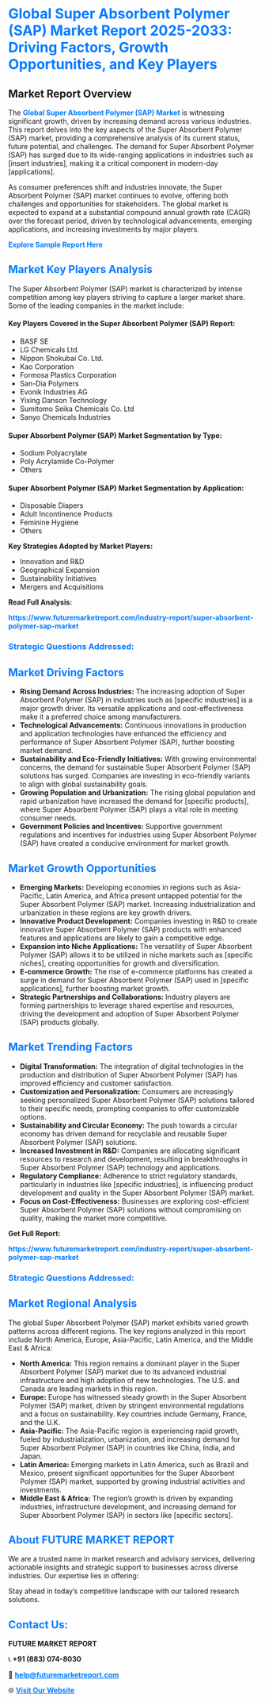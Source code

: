 <h1 style="color: #007BFF;">Global Super Absorbent Polymer (SAP) Market Report 2025-2033: Driving Factors, Growth Opportunities, and Key Players</h1>

<section id="overview">
<h2>Market Report Overview</h2>
<p>The <a href="https://www.futuremarketreport.com/industry-report/super-absorbent-polymer-sap-market" style="color: #007BFF; text-decoration: none;"><strong>Global Super Absorbent Polymer (SAP) Market</strong></a> is witnessing significant growth, driven by increasing demand across various industries. This report delves into the key aspects of the Super Absorbent Polymer (SAP) market, providing a comprehensive analysis of its current status, future potential, and challenges. The demand for Super Absorbent Polymer (SAP) has surged due to its wide-ranging applications in industries such as [insert industries], making it a critical component in modern-day [applications].</p>
<p>As consumer preferences shift and industries innovate, the Super Absorbent Polymer (SAP) market continues to evolve, offering both challenges and opportunities for stakeholders. The global market is expected to expand at a substantial compound annual growth rate (CAGR) over the forecast period, driven by technological advancements, emerging applications, and increasing investments by major players.</p>
</section>

<section id="overview">
<p><a href="https://www.futuremarketreport.com/request-sample/reportId=61058" style="color: #007BFF; text-decoration: none;"><strong>Explore Sample Report Here</strong></a></p>
</section>

<section id="key-players">
<h2 style="color: #007BFF;">Market Key Players Analysis</h2>
<p>The Super Absorbent Polymer (SAP) market is characterized by intense competition among key players striving to capture a larger market share. Some of the leading companies in the market include:</p>
<h4>Key Players Covered in the Super Absorbent Polymer (SAP) Report:</h4>
<ul><li>BASF SE</li><li>LG Chemicals Ltd.</li><li>Nippon Shokubai Co. Ltd.</li><li>Kao Corporation</li><li>Formosa Plastics Corporation</li><li>San-Dia Polymers</li><li>Evonik Industries AG</li><li>Yixing Danson Technology</li><li>Sumitomo Seika Chemicals Co. Ltd</li><li>Sanyo Chemicals Industries</li></ul>
<h4>Super Absorbent Polymer (SAP) Market Segmentation by Type:</h4>
<ul><li>Sodium Polyacrylate</li><li>Poly Acrylamide Co-Polymer</li><li>Others</li></ul>

<h4>Super Absorbent Polymer (SAP) Market Segmentation by Application:</h4>
<ul><li>Disposable Diapers</li><li>Adult Incontinence Products</li><li>Feminine Hygiene</li><li>Others</li></ul>
<p><strong>Key Strategies Adopted by Market Players:</strong></p>
<ul>
<li>Innovation and R&D</li>
<li>Geographical Expansion</li>
<li>Sustainability Initiatives</li>
<li>Mergers and Acquisitions</li>
</ul>
</section>

<section>
<p><strong>Read Full Analysis: </strong></p><a href="https://www.futuremarketreport.com/industry-report/super-absorbent-polymer-sap-market" style="color: #007BFF; text-decoration: none;"><strong>https://www.futuremarketreport.com/industry-report/super-absorbent-polymer-sap-market</strong></a>
<h3 style="color: #007BFF;">Strategic Questions Addressed:</h3>
</section>

<section id="driving-factors">
<h2 style="color: #007BFF;">Market Driving Factors</h2>
<ul>
<li><strong>Rising Demand Across Industries:</strong> The increasing adoption of Super Absorbent Polymer (SAP) in industries such as [specific industries] is a major growth driver. Its versatile applications and cost-effectiveness make it a preferred choice among manufacturers.</li>
<li><strong>Technological Advancements:</strong> Continuous innovations in production and application technologies have enhanced the efficiency and performance of Super Absorbent Polymer (SAP), further boosting market demand.</li>
<li><strong>Sustainability and Eco-Friendly Initiatives:</strong> With growing environmental concerns, the demand for sustainable Super Absorbent Polymer (SAP) solutions has surged. Companies are investing in eco-friendly variants to align with global sustainability goals.</li>
<li><strong>Growing Population and Urbanization:</strong> The rising global population and rapid urbanization have increased the demand for [specific products], where Super Absorbent Polymer (SAP) plays a vital role in meeting consumer needs.</li>
<li><strong>Government Policies and Incentives:</strong> Supportive government regulations and incentives for industries using Super Absorbent Polymer (SAP) have created a conducive environment for market growth.</li>
</ul>
</section>

<section id="growth-opportunities">
<h2 style="color: #007BFF;">Market Growth Opportunities</h2>
<ul>
<li><strong>Emerging Markets:</strong> Developing economies in regions such as Asia-Pacific, Latin America, and Africa present untapped potential for the Super Absorbent Polymer (SAP) market. Increasing industrialization and urbanization in these regions are key growth drivers.</li>
<li><strong>Innovative Product Development:</strong> Companies investing in R&D to create innovative Super Absorbent Polymer (SAP) products with enhanced features and applications are likely to gain a competitive edge.</li>
<li><strong>Expansion into Niche Applications:</strong> The versatility of Super Absorbent Polymer (SAP) allows it to be utilized in niche markets such as [specific niches], creating opportunities for growth and diversification.</li>
<li><strong>E-commerce Growth:</strong> The rise of e-commerce platforms has created a surge in demand for Super Absorbent Polymer (SAP) used in [specific applications], further boosting market growth.</li>
<li><strong>Strategic Partnerships and Collaborations:</strong> Industry players are forming partnerships to leverage shared expertise and resources, driving the development and adoption of Super Absorbent Polymer (SAP) products globally.</li>
</ul>
</section>

<section id="trending-factors">
<h2 style="color: #007BFF;">Market Trending Factors</h2>
<ul>
<li><strong>Digital Transformation:</strong> The integration of digital technologies in the production and distribution of Super Absorbent Polymer (SAP) has improved efficiency and customer satisfaction.</li>
<li><strong>Customization and Personalization:</strong> Consumers are increasingly seeking personalized Super Absorbent Polymer (SAP) solutions tailored to their specific needs, prompting companies to offer customizable options.</li>
<li><strong>Sustainability and Circular Economy:</strong> The push towards a circular economy has driven demand for recyclable and reusable Super Absorbent Polymer (SAP) solutions.</li>
<li><strong>Increased Investment in R&D:</strong> Companies are allocating significant resources to research and development, resulting in breakthroughs in Super Absorbent Polymer (SAP) technology and applications.</li>
<li><strong>Regulatory Compliance:</strong> Adherence to strict regulatory standards, particularly in industries like [specific industries], is influencing product development and quality in the Super Absorbent Polymer (SAP) market.</li>
<li><strong>Focus on Cost-Effectiveness:</strong> Businesses are exploring cost-efficient Super Absorbent Polymer (SAP) solutions without compromising on quality, making the market more competitive.</li>
</ul>
</section>

<section>
<p><strong>Get Full Report: </strong></p><a href="https://www.futuremarketreport.com/industry-report/super-absorbent-polymer-sap-market" style="color: #007BFF; text-decoration: none;"><strong>https://www.futuremarketreport.com/industry-report/super-absorbent-polymer-sap-market</strong></a>
<h3 style="color: #007BFF;">Strategic Questions Addressed:</h3>
</section>


<section id="regional-analysis">
<h2 style="color: #007BFF;">Market Regional Analysis</h2>
<p>The global Super Absorbent Polymer (SAP) market exhibits varied growth patterns across different regions. The key regions analyzed in this report include North America, Europe, Asia-Pacific, Latin America, and the Middle East & Africa:</p>
<ul>
<li><strong>North America:</strong> This region remains a dominant player in the Super Absorbent Polymer (SAP) market due to its advanced industrial infrastructure and high adoption of new technologies. The U.S. and Canada are leading markets in this region.</li>
<li><strong>Europe:</strong> Europe has witnessed steady growth in the Super Absorbent Polymer (SAP) market, driven by stringent environmental regulations and a focus on sustainability. Key countries include Germany, France, and the U.K.</li>
<li><strong>Asia-Pacific:</strong> The Asia-Pacific region is experiencing rapid growth, fueled by industrialization, urbanization, and increasing demand for Super Absorbent Polymer (SAP) in countries like China, India, and Japan.</li>
<li><strong>Latin America:</strong> Emerging markets in Latin America, such as Brazil and Mexico, present significant opportunities for the Super Absorbent Polymer (SAP) market, supported by growing industrial activities and investments.</li>
<li><strong>Middle East & Africa:</strong> The region’s growth is driven by expanding industries, infrastructure development, and increasing demand for Super Absorbent Polymer (SAP) in sectors like [specific sectors].</li>
</ul>
</section>

<footer>
<h2 style="color: #007BFF;">About FUTURE MARKET REPORT</h2>
<p>We are a trusted name in market research and advisory services, delivering actionable insights and strategic support to businesses across diverse industries. Our expertise lies in offering:</p>

<p>Stay ahead in today’s competitive landscape with our tailored research solutions.</p>

<h2 style="color: #007BFF;">Contact Us:</h2>
<p><strong>FUTURE MARKET REPORT</strong></p>
<p>📞 <strong>+91 (883) 074-8030</strong></p>
<p>📧 <strong><a href="mailto:help@futuremarketreport.com" style="color: #007BFF;">help@futuremarketreport.com</a></strong></p>
<p>🌐 <strong><a href="https://www.futuremarketreport.com/" style="color: #007BFF;">Visit Our Website</a></strong></p>
</footer>